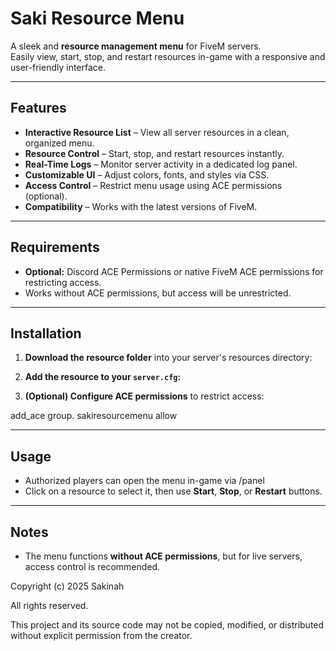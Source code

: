 # Saki Resource Menu

A sleek and **resource management menu** for FiveM servers.  
Easily view, start, stop, and restart resources in-game with a responsive and user-friendly interface.  

---

## Features

- **Interactive Resource List** – View all server resources in a clean, organized menu.  
- **Resource Control** – Start, stop, and restart resources instantly.  
- **Real-Time Logs** – Monitor server activity in a dedicated log panel.  
- **Customizable UI** – Adjust colors, fonts, and styles via CSS.  
- **Access Control** – Restrict menu usage using ACE permissions (optional).  
- **Compatibility** – Works with the latest versions of FiveM.  

---

## Requirements

- **Optional:** Discord ACE Permissions or native FiveM ACE permissions for restricting access.  
- Works without ACE permissions, but access will be unrestricted.  

---

## Installation

1. **Download the resource folder** into your server's resources directory:  


2. **Add the resource to your `server.cfg`:**  


3. **(Optional) Configure ACE permissions** to restrict access:  

add_ace group. sakiresourcemenu allow

---

## Usage

- Authorized players can open the menu in-game via /panel
- Click on a resource to select it, then use **Start**, **Stop**, or **Restart** buttons. 
---

## Notes

- The menu functions **without ACE permissions**, but for live servers, access control is recommended.  

Copyright (c) 2025 Sakinah

All rights reserved.

This project and its source code may not be copied, modified, or distributed without explicit permission from the creator.

